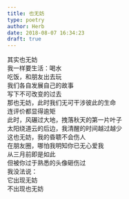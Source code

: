```yaml
---  
title: 也无妨  
type: poetry  
author: Herb  
date: 2018-08-07 16:34:23  
draft: true
---  
```

其实也无妨  
我一样要生活：喝水  
吃饭，和朋友出去玩    
我们各自发展自己的故事  
写下不可改变的过去  
那也无妨，此时我们无可干涉彼此的生命  
连评价都显得逾矩    
此时，风碾过大地，拽落秋天的第一片叶子  
太阳绕道云的后边，我清醒的时间越过越少  
这也无妨，我的昏聩不会伤人    
在朋友圈，哪怕我明知你已无心爱我  
从三月前即是如此  
但被你过于熟悉的头像砸伤过  
我没法说：  
它出现无妨  
不出现也无妨
